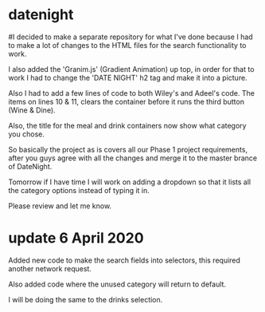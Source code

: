 # datenight

#I decided to make a separate repository for what I've done because I had to make a lot of changes to the HTML files for the search functionality to work. 

I also added the 'Granim.js' (Gradient Animation) up top, in order for that to work I had to change the 'DATE NIGHT' h2 tag and make it into a picture. 

Also I had to add a few lines of code to both Wiley's and Adeel's code. The items on lines 10 & 11, clears the container before it runs the third button (Wine & Dine). 

Also, the title for the meal and drink containers now show what category you chose. 

So basically the project as is covers all our Phase 1 project requirements, after you guys agree with all the changes and merge it to the master brance of DateNight. 

Tomorrow if I have time I will work on adding a dropdown so that it lists all the category options instead of typing it in. 

Please review and let me know. 

# update 6 April 2020

Added new code to make the search fields into selectors, this required another network request. 

Also added code where the unused category will return to default. 

I will be doing the same to the drinks selection. 


